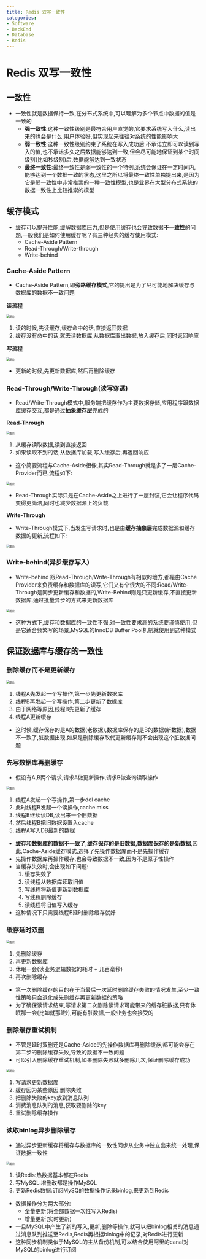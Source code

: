 ```yaml
---
title: Redis 双写一致性
categories:
- Software
- BackEnd
- Database
- Redis
---
```

# Redis 双写一致性

## 一致性

- 一致性就是数据保持一致,在分布式系统中,可以理解为多个节点中数据的值是一致的
    - **强一致性**:这种一致性级别是最符合用户直觉的,它要求系统写入什么,读出来的也会是什么,用户体验好,但实现起来往往对系统的性能影响大
    - **弱一致性**:这种一致性级别约束了系统在写入成功后,不承诺立即可以读到写入的值,也不承诺多久之后数据能够达到一致,但会尽可能地保证到某个时间级别(比如秒级别)后,数据能够达到一致状态
    - **最终一致性**:最终一致性是弱一致性的一个特例,系统会保证在一定时间内,能够达到一个数据一致的状态,这里之所以将最终一致性单独提出来,是因为它是弱一致性中非常推崇的一种一致性模型,也是业界在大型分布式系统的数据一致性上比较推崇的模型

## 缓存模式

- 缓存可以提升性能,缓解数据库压力,但是使用缓存也会导致数据**不一致性**的问题,一般我们是如何使用缓存呢？有三种经典的缓存使用模式:
    - Cache-Aside Pattern
    - Read-Through/Write-through
    - Write-behind

### Cache-Aside Pattern

- Cache-Aside Pattern,即**旁路缓存模式**,它的提出是为了尽可能地解决缓存与数据库的数据不一致问题

**读流程**

<img src="https://raw.githubusercontent.com/LuShan123888/Files/main/Pictures/20210706181004.webp" alt="图片" style="zoom:50%;" />

1. 读的时候,先读缓存,缓存命中的话,直接返回数据
2. 缓存没有命中的话,就去读数据库,从数据库取出数据,放入缓存后,同时返回响应

**写流程**

<img src="https://raw.githubusercontent.com/LuShan123888/Files/main/Pictures/20210706181020.png" alt="图片" style="zoom:50%;" />

- 更新的时候,先更新数据库,然后再删除缓存

### Read-Through/Write-Through(读写穿透)

- Read/Write-Through模式中,服务端把缓存作为主要数据存储,应用程序跟数据库缓存交互,都是通过**抽象缓存层**完成的

**Read-Through**

<img src="https://raw.githubusercontent.com/LuShan123888/Files/main/Pictures/20210706181118.png" alt="图片" style="zoom:50%;" />

1. 从缓存读取数据,读到直接返回
2. 如果读取不到的话,从数据库加载,写入缓存后,再返回响应

- 这个简要流程与Cache-Aside很像,其实Read-Through就是多了一层Cache-Provider而已,流程如下:

<img src="https://raw.githubusercontent.com/LuShan123888/Files/main/Pictures/20210706181137.png" alt="图片" style="zoom:50%;" />

- Read-Through实际只是在Cache-Aside之上进行了一层封装,它会让程序代码变得更简洁,同时也减少数据源上的负载

**Write-Through**

- Write-Through模式下,当发生写请求时,也是由**缓存抽象层**完成数据源和缓存数据的更新,流程如下:

<img src="https://raw.githubusercontent.com/LuShan123888/Files/main/Pictures/20210706181204.png" alt="图片" style="zoom:50%;" />

### Write-behind(异步缓存写入)

- Write-behind 跟Read-Through/Write-Through有相似的地方,都是由Cache Provider来负责缓存和数据库的读写,它们又有个很大的不同:Read/Write-Through是同步更新缓存和数据的,Write-Behind则是只更新缓存,不直接更新数据库,通过批量异步的方式来更新数据库

<img src="https://raw.githubusercontent.com/LuShan123888/Files/main/Pictures/20210706181147.webp" alt="图片" style="zoom:50%;" />

- 这种方式下,缓存和数据库的一致性不强,对一致性要求高的系统要谨慎使用,但是它适合频繁写的场景,MySQL的InnoDB Buffer Pool机制就使用到这种模式

## 保证数据库与缓存的一致性

### 删除缓存而不是更新缓存

<img src="https://raw.githubusercontent.com/LuShan123888/Files/main/Pictures/20210706181705.png" alt="图片" style="zoom:50%;" />

1. 线程A先发起一个写操作,第一步先更新数据库
2. 线程B再发起一个写操作,第二步更新了数据库
3. 由于网络等原因,线程B先更新了缓存
4. 线程A更新缓存

- 这时候,缓存保存的是A的数据(老数据),数据库保存的是B的数据(新数据),数据不一致了,脏数据出现,如果是删除缓存取代更新缓存则不会出现这个脏数据问题

### 先写数据库再删缓存

- 假设有A,B两个请求,请求A做更新操作,请求B做查询读取操作

<img src="https://raw.githubusercontent.com/LuShan123888/Files/main/Pictures/20210706182618.png" alt="图片" style="zoom:50%;" />

1. 线程A发起一个写操作,第一步del cache
2. 此时线程B发起一个读操作,cache miss
3. 线程B继续读DB,读出来一个旧数据
4. 然后线程B把旧数据设置入cache
5. 线程A写入DB最新的数据

- **缓存和数据库的数据不一致了,缓存保存的是旧数据,数据库保存的是新数据**,因此,Cache-Aside缓存模式,选择了先操作数据库而不是先操作缓存
- 先操作数据库再操作缓存,也会导致数据不一致,因为不是原子性操作
- 当缓存失效时,会出现如下问题:
    1. 缓存失效了
    2. 读线程从数据库读取旧值
    3. 写线程将新值更新到数据库
    4. 写线程删除缓存
    5. 读线程将旧值写入缓存
- 这种情况下只需要线程B延时删除缓存就好

### 缓存延时双删

<img src="https://raw.githubusercontent.com/LuShan123888/Files/main/Pictures/20210706183915.webp" alt="图片" style="zoom:50%;" />

1. 先删除缓存
2. 再更新数据库
3. 休眠一会(读业务逻辑数据的耗时 + 几百毫秒)
4. 再次删除缓存

- 第一次删除缓存的目的在于当最后一次延时删除缓存失败的情况发生,至少一致性策略只会退化成先删缓存再更新数据的策略
- 为了确保读请求结束,写请求第二次删除读请求可能带来的缓存脏数据,只有休眠那一会(比如就那1秒),可能有脏数据,一般业务也会接受的

### 删除缓存重试机制

- 不管是延时双删还是Cache-Aside的先操作数据库再删除缓存,都可能会存在第二步的删除缓存失败,导致的数据不一致问题
- 可以引入删除缓存重试机制,如果删除失败就多删除几次,保证删除缓存成功

<img src="https://raw.githubusercontent.com/LuShan123888/Files/main/Pictures/20210706183924.png" alt="图片" style="zoom:50%;" />

1. 写请求更新数据库
2. 缓存因为某些原因,删除失败
3. 把删除失败的key放到消息队列
4. 消费消息队列的消息,获取要删除的key
5. 重试删除缓存操作

### 读取binlog异步删除缓存

- 通过异步更新缓存将缓存与数据库的一致性同步从业务中独立出来统一处理,保证数据一致性

<img src="https://raw.githubusercontent.com/LuShan123888/Files/main/Pictures/20210706183929.png" alt="图片" style="zoom:50%;" />

1. 读Redis:热数据基本都在Redis
2. 写MySQL:增删改都是操作MySQL
3. 更新Redis数据:订阅MySQ的数据操作记录binlog,来更新到Redis

- 数据操作分为两大部分:
    - 全量更新(将全部数据一次性写入Redis)
    - 增量更新(实时更新)
- 一旦MySQL中产生了新的写入,更新,删除等操作,就可以把binlog相关的消息通过消息队列推送至Redis,Redis再根据binlog中的记录,对Redis进行更新
- 这种同步机制类似于MySQL的主从备份机制,可以结合使用阿里的canal对MySQL的binlog进行订阅

